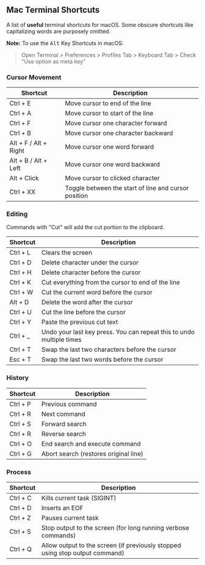 ## Mac Terminal Shortcuts

A list of **useful** terminal shortcuts for macOS. Some obscure shortcuts like capitalizing words are purposely omitted.

**Note:** To use the <kbd>Alt</kbd> Key Shortcuts in macOS: 

> Open Terminal > Preferences > Profiles Tab > Keyboard Tab > Check "Use option as meta key"

### Cursor Movement

|Shortcut|Description|
|---|---|
|Ctrl + E|Move cursor to end of the line|
|Ctrl + A|Move cursor to start of the line|
|Ctrl + F|Move cursor one character forward|
|Ctrl + B|Move cursor one character backward|
|Alt + F / Alt + Right|Move cursor one word forward|
|Alt + B / Alt + Left|Move cursor one word backward|
|Alt + Click|Move cursor to clicked character|
|Ctrl + XX|Toggle between the start of line and cursor position|

### Editing

Commands with "Cut" will add the cut portion to the clipboard.

|Shortcut|Description|
|---|---|
|Ctrl + L|Clears the screen|
|Ctrl + D|Delete character under the cursor|
|Ctrl + H|Delete character before the cursor|
|Ctrl + K|Cut everything from the cursor to end of the line|
|Ctrl + W|Cut the current word before the cursor|
|Alt + D|Delete the word after the cursor|
|Ctrl + U|Cut the line before the cursor|
|Ctrl + Y|Paste the previous cut text|
|Ctrl + _|Undo your last key press. You can repeat this to undo multiple times|
|Ctrl + T|Swap the last two characters before the cursor|
|Esc + T|Swap the last two words before the cursor|

### History

|Shortcut|Description|
|---|---|
|Ctrl + P|Previous command|
|Ctrl + R|Next command|
|Ctrl + S|Forward search|
|Ctrl + R|Reverse search|
|Ctrl + O|End search and execute command|
|Ctrl + G|Abort search (restores original line)|

### Process

|Shortcut|Description|
|---|---|
|Ctrl + C|Kills current task (SIGINT)|
|Ctrl + D|Inserts an EOF|
|Ctrl + Z|Pauses current task|
|Ctrl + S|Stop output to the screen (for long running verbose commands)|
|Ctrl + Q|Allow output to the screen (if previously stopped using stop output command)|

